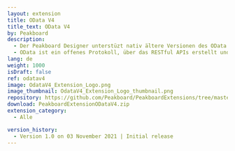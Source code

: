 ```yaml
---
layout: extension
title: OData V4
title_text: OData V4
by: Peakboard
description: 
  - Der Peakboard Designer unterstüzt nativ ältere Versionen des OData Protokolls. Um auch Services mit dem OData V4 Protokoll als Datenquelle in Peakboard anzubinden, hilft dir diese Extension. 
  - OData ist ein offenes Protokoll, über das RESTful APIs erstellt und genutzt werden können. Mithilfe unserer Extension kannst du die APIs auslesen, die die Daten im JSON Format zurückliefern.
lang: de
weight: 1000
isDraft: false
ref: odatav4
image: OdataV4_Extension_Logo.png
image_thumbnail: OdataV4_Extension_Logo_thumbnail.png
repository: https://github.com/Peakboard/PeakboardExtensions/tree/master/ODataV4
download: PeakboardExtensionODataV4.zip
extension_category:
  - Alle

version_history:
  - Version 1.0 on 03 November 2021 | Initial release
---
```

